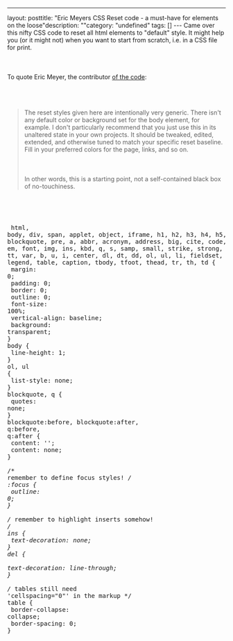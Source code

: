 --- 
layout: posttitle: "Eric Meyers CSS Reset code - a must-have for elements on the loose"description: ""category: "undefined" tags: [] --- Came over this nifty CSS code to reset all html elements to "default" style. It might help you (or it might not) when you want to start from scratch, i.e. in a CSS file for print.<br/><br/><br/><br/>To quote Eric Meyer, the contributor <a href="http://meyerweb.com/eric/tools/css/reset/">of the code</a>: <br/><br/><br/><br/><blockquote>The reset styles given here are intentionally very generic. There isn't any default color or background set for the body element, for example. I don't particularly recommend that you just use this in its unaltered state in your own projects. It should be tweaked, edited, extended, and otherwise tuned to match your specific reset baseline. Fill in your preferred colors for the page, links, and so on.<br/><br/><br/><br/>In other words, this is a starting point, not a self-contained black box of no-touchiness.</blockquote><br/><br/><br/><pre class="brush: css">
html, body, div, span, applet, object, iframe, h1, h2, h3, h4, h5, h6, p, blockquote, pre, a, abbr, 
acronym, address, big, cite, code, del, dfn, em, font, img, ins, kbd, q, s, samp, small, strike, 
strong, sub, sup, tt, var, b, u, i, center, dl, dt, dd, ol, ul, li, fieldset, form, label, legend, table, 
caption, tbody, tfoot, thead, tr, th, td {<br/> margin: 0;<br/> padding: 0;<br/>  border: 0;<br/> outline: 0;<br/>  font-size: 100%;<br/> vertical-align: baseline;<br/>  background: transparent;<br/>}<br/>body {<br/>  line-height: 1;<br/>}<br/>ol, ul {<br/> list-style: none;<br/>}<br/>blockquote, q {<br/>  quotes: none;<br/>}<br/>blockquote:before, blockquote:after,<br/>q:before, q:after {<br/> content: '';<br/> content: none;<br/>}<br/><br/>/* remember to define focus styles! */<br/>:focus {<br/>  outline: 0;<br/>}<br/><br/>/* remember to highlight inserts somehow! */<br/>ins {<br/>  text-decoration: none;<br/>}<br/>del {<br/> text-decoration: line-through;<br/>}<br/><br/>/* tables still need 'cellspacing="0"' in the markup */<br/>table {<br/>  border-collapse: collapse;<br/> border-spacing: 0;<br/>}<br/></pre>